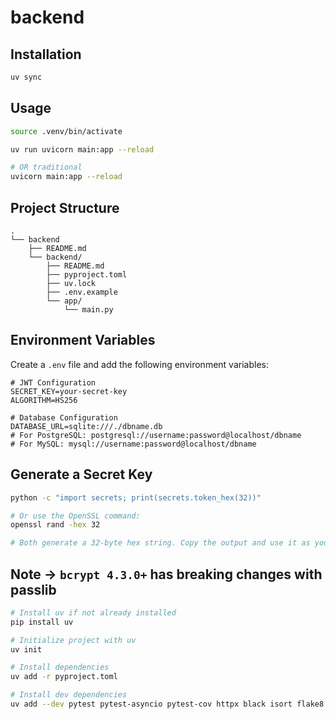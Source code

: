 # backend

## Installation

```bash
uv sync
```

## Usage

```bash
source .venv/bin/activate

uv run uvicorn main:app --reload

# OR traditional
uvicorn main:app --reload
```

## Project Structure

```plaintext
.
└── backend
    ├── README.md
    └── backend/
        ├── README.md
        ├── pyproject.toml
        ├── uv.lock
        ├── .env.example
        └── app/
            └── main.py
```

## Environment Variables

Create a `.env` file and add the following environment variables:

```env
# JWT Configuration
SECRET_KEY=your-secret-key
ALGORITHM=HS256

# Database Configuration
DATABASE_URL=sqlite:///./dbname.db
# For PostgreSQL: postgresql://username:password@localhost/dbname
# For MySQL: mysql://username:password@localhost/dbname
```

## Generate a Secret Key

```bash
python -c "import secrets; print(secrets.token_hex(32))"

# Or use the OpenSSL command:
openssl rand -hex 32

# Both generate a 32-byte hex string. Copy the output and use it as your SECRET_KEY in the auth file.
```

## Note -> `bcrypt 4.3.0+` has breaking changes with passlib

```bash
# Install uv if not already installed
pip install uv

# Initialize project with uv
uv init

# Install dependencies
uv add -r pyproject.toml

# Install dev dependencies
uv add --dev pytest pytest-asyncio pytest-cov httpx black isort flake8 mypy pre-commit ipython
```
